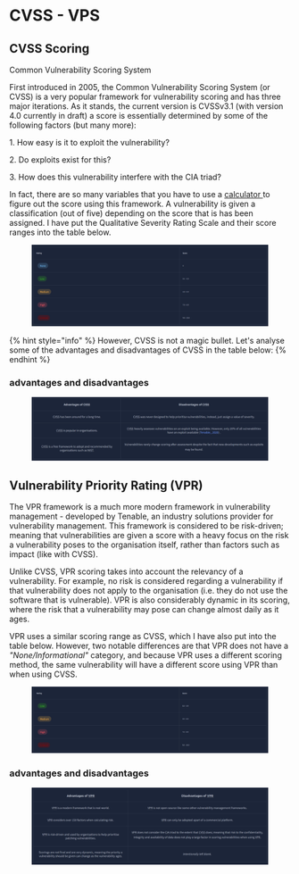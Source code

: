 # CVSS - VPS

## CVSS Scoring

Common Vulnerability Scoring System

First introduced in 2005, the Common Vulnerability Scoring System (or CVSS) is a very popular framework for vulnerability scoring and has three major iterations. As it stands, the current version is CVSSv3.1 (with version 4.0 currently in draft) a score is essentially determined by some of the following factors (but many more):

&#x20; 1\. How easy is it to exploit the vulnerability?

&#x20; 2\. Do exploits exist for this?

&#x20; 3\. How does this vulnerability interfere with the CIA triad?

In fact, there are so many variables that you have to use a [calculator ](https://nvd.nist.gov/vuln-metrics/cvss/v3-calculator)to figure out the score using this framework. A vulnerability is given a classification (out of five) depending on the score that is has been assigned. I have put the Qualitative Severity Rating Scale and their score ranges into the table below.&#x20;

<figure><img src="../../.gitbook/assets/image (5) (1).png" alt=""><figcaption></figcaption></figure>

{% hint style="info" %}
However, CVSS is not a magic bullet. Let's analyse some of the advantages and disadvantages of CVSS in the table below:
{% endhint %}

### &#x20; advantages and disadvantages

<figure><img src="../../.gitbook/assets/image (1) (1) (1) (1) (1) (1).png" alt=""><figcaption></figcaption></figure>

## &#x20;Vulnerability Priority Rating (VPR)

The VPR framework is a much more modern framework in vulnerability management - developed by Tenable, an industry solutions provider for vulnerability management. This framework is considered to be risk-driven; meaning that vulnerabilities are given a score with a heavy focus on the risk a vulnerability poses to the organisation itself, rather than factors such as impact (like with CVSS).

Unlike CVSS, VPR scoring takes into account the relevancy of a vulnerability. For example, no risk is considered regarding a vulnerability if that vulnerability does not apply to the organisation (i.e. they do not use the software that is vulnerable). VPR is also considerably dynamic in its scoring, where the risk that a vulnerability may pose can change almost daily as it ages.

VPR uses a similar scoring range as CVSS, which I have also put into the table below. However, two notable differences are that VPR does not have a _"None/Informational"_ category, and because VPR uses a different scoring method, the same vulnerability will have a different score using VPR than when using CVSS.

<figure><img src="../../.gitbook/assets/image (2) (1) (1) (1) (1).png" alt=""><figcaption></figcaption></figure>

### &#x20; advantages and disadvantages

<figure><img src="../../.gitbook/assets/image (3) (1) (1).png" alt=""><figcaption></figcaption></figure>
